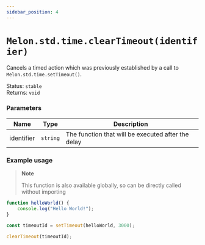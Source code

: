 ```yaml
---
sidebar_position: 4
---
```


# `Melon.std.time.clearTimeout(identifier)`

Cancels a timed action which was previously established by a call to `Melon.std.time.setTimeout()`.

Status: `stable` <br />
Returns: `void`

### Parameters

| Name | Type | Description |
| ---- | ---- | ----------- |
| identifier | `string` | The function that will be executed after the delay |

### Example usage

> **Note**
>
> This function is also available globally, so can be directly called without importing

```ts
function helloWorld() {
    console.log("Hello World!");
}

const timeoutId = setTimeout(helloWorld, 3000);

clearTimeout(timeoutId);
```